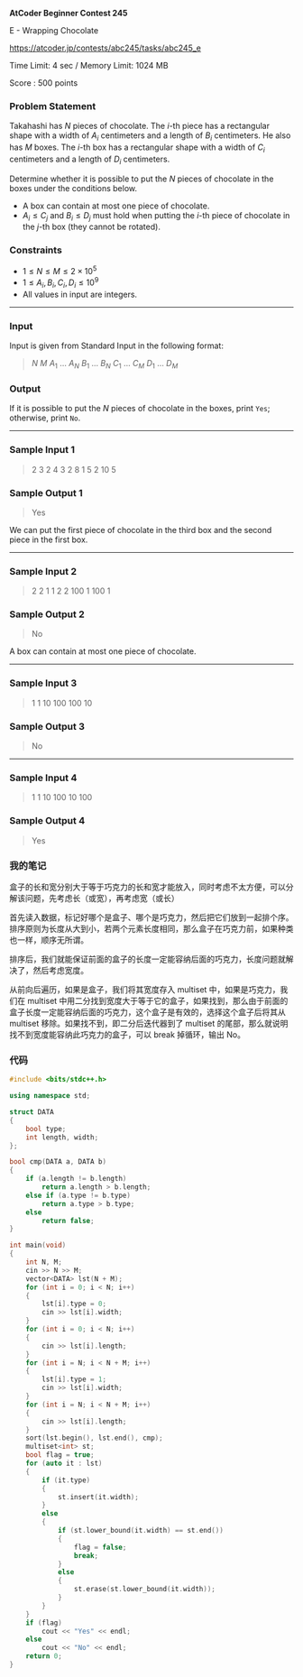 **AtCoder Beginner Contest 245**

E - Wrapping Chocolate

https://atcoder.jp/contests/abc245/tasks/abc245_e

<!--more-->

Time Limit: 4 sec / Memory Limit: 1024 MB

Score : $500$ points

### Problem Statement

Takahashi has $N$ pieces of chocolate. The $i$-th piece has a rectangular shape with a width of $A_i$ centimeters and a length of $B_i$ centimeters.
He also has $M$ boxes. The $i$-th box has a rectangular shape with a width of $C_i$ centimeters and a length of $D_i$ centimeters.

Determine whether it is possible to put the $N$ pieces of chocolate in the boxes under the conditions below.

- A box can contain at most one piece of chocolate.
- $A_i \leq C_j$ and $B_i \leq D_j$ must hold when putting the $i$-th piece of chocolate in the $j$-th box (they cannot be rotated).

### Constraints

- $1 \leq N \leq M \leq 2\times 10^5$
- $1 \leq A_i,B_i,C_i,D_i \leq 10^9$
- All values in input are integers.

------

### Input

Input is given from Standard Input in the following format:

> $N$ $M$
> $A_1$ $\ldots$ $A_N$
> $B_1$ $\ldots$ $B_N$
> $C_1$ $\ldots$ $C_M$
> $D_1$ $\ldots$ $D_M$

### Output

If it is possible to put the $N$ pieces of chocolate in the boxes, print `Yes`; otherwise, print `No`.

------

### Sample Input 1

> 2 3
> 2 4
> 3 2
> 8 1 5
> 2 10 5

### Sample Output 1

> Yes

We can put the first piece of chocolate in the third box and the second piece in the first box.

------

### Sample Input 2

> 2 2
> 1 1
> 2 2
> 100 1
> 100 1

### Sample Output 2

> No

A box can contain at most one piece of chocolate.

------

### Sample Input 3

> 1 1
> 10
> 100
> 100
> 10

### Sample Output 3

> No

------

### Sample Input 4

> 1 1
> 10
> 100
> 10
> 100

### Sample Output 4

> Yes

### 我的笔记

盒子的长和宽分别大于等于巧克力的长和宽才能放入，同时考虑不太方便，可以分解该问题，先考虑长（或宽），再考虑宽（或长）

首先读入数据，标记好哪个是盒子、哪个是巧克力，然后把它们放到一起排个序。排序原则为长度从大到小，若两个元素长度相同，那么盒子在巧克力前，如果种类也一样，顺序无所谓。

排序后，我们就能保证前面的盒子的长度一定能容纳后面的巧克力，长度问题就解决了，然后考虑宽度。

从前向后遍历，如果是盒子，我们将其宽度存入 multiset 中，如果是巧克力，我们在 multiset 中用二分找到宽度大于等于它的盒子，如果找到，那么由于前面的盒子长度一定能容纳后面的巧克力，这个盒子是有效的，选择这个盒子后将其从 multiset 移除。如果找不到，即二分后迭代器到了 multiset 的尾部，那么就说明找不到宽度能容纳此巧克力的盒子，可以 break 掉循环，输出 No。

### 代码

```cpp
#include <bits/stdc++.h>

using namespace std;

struct DATA
{
    bool type;
    int length, width;
};

bool cmp(DATA a, DATA b)
{
    if (a.length != b.length)
        return a.length > b.length;
    else if (a.type != b.type)
        return a.type > b.type;
    else
        return false;
}

int main(void)
{
    int N, M;
    cin >> N >> M;
    vector<DATA> lst(N + M);
    for (int i = 0; i < N; i++)
    {
        lst[i].type = 0;
        cin >> lst[i].width;
    }
    for (int i = 0; i < N; i++)
    {
        cin >> lst[i].length;
    }
    for (int i = N; i < N + M; i++)
    {
        lst[i].type = 1;
        cin >> lst[i].width;
    }
    for (int i = N; i < N + M; i++)
    {
        cin >> lst[i].length;
    }
    sort(lst.begin(), lst.end(), cmp);
    multiset<int> st;
    bool flag = true;
    for (auto it : lst)
    {
        if (it.type)
        {
            st.insert(it.width);
        }
        else
        {
            if (st.lower_bound(it.width) == st.end())
            {
                flag = false;
                break;
            }
            else
            {
                st.erase(st.lower_bound(it.width));
            }
        }
    }
    if (flag)
        cout << "Yes" << endl;
    else
        cout << "No" << endl;
    return 0;
}
```

